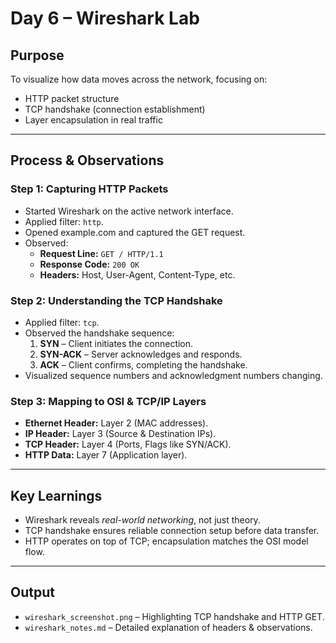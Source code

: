 # Day 6 – Wireshark Lab

## Purpose
To visualize how data moves across the network, focusing on:
- HTTP packet structure
- TCP handshake (connection establishment)
- Layer encapsulation in real traffic

---

## Process & Observations

### Step 1: Capturing HTTP Packets
- Started Wireshark on the active network interface.
- Applied filter: `http`.
- Opened example.com and captured the GET request.
- Observed:
  - **Request Line:** `GET / HTTP/1.1`
  - **Response Code:** `200 OK`
  - **Headers:** Host, User-Agent, Content-Type, etc.

### Step 2: Understanding the TCP Handshake
- Applied filter: `tcp`.
- Observed the handshake sequence:
  1. **SYN** – Client initiates the connection.
  2. **SYN-ACK** – Server acknowledges and responds.
  3. **ACK** – Client confirms, completing the handshake.
- Visualized sequence numbers and acknowledgment numbers changing.

### Step 3: Mapping to OSI & TCP/IP Layers
- **Ethernet Header:** Layer 2 (MAC addresses).
- **IP Header:** Layer 3 (Source & Destination IPs).
- **TCP Header:** Layer 4 (Ports, Flags like SYN/ACK).
- **HTTP Data:** Layer 7 (Application layer).

---

## Key Learnings
- Wireshark reveals *real-world networking*, not just theory.
- TCP handshake ensures reliable connection setup before data transfer.
- HTTP operates on top of TCP; encapsulation matches the OSI model flow.

---

## Output
- `wireshark_screenshot.png` – Highlighting TCP handshake and HTTP GET.
- `wireshark_notes.md` – Detailed explanation of headers & observations.
